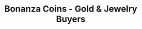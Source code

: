 ---
title: "Bonanza Coins - Gold & Jewelry Buyers"
url: /silver-spring/bonanza-coins-gold-and-jewelry-buyers/
shop: jewelry
---